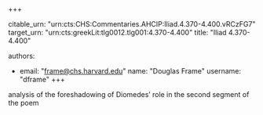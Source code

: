 +++


citable_urn: "urn:cts:CHS:Commentaries.AHCIP:Iliad.4.370-4.400.vRCzFG7"
target_urn: "urn:cts:greekLit:tlg0012.tlg001:4.370-4.400"
title: "Iliad 4.370-4.400"

authors:
- email: "frame@chs.harvard.edu"
  name: "Douglas Frame"
  username: "dframe"
+++

<p>analysis of the foreshadowing of Diomedes’ role in the second segment of the poem</p>